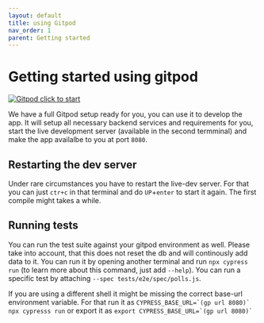 ```yaml
---
layout: default
title: using Gitpod
nav_order: 1
parent: Getting started
---
```


# Getting started using gitpod

[![Gitpod click to start](https://img.shields.io/badge/Gitpod:-click%20to%20get%20started-lightblue?logo=gitpod)](https://gitpod.io/#https://github.com/TeamFranka/affinity)

We have a full Gitpod setup ready for you, you can use it to develop the app. It will setup all necessary backend services and requirements for you, start the live development server (available in the second termminal) and make the app availalbe to you at port `8080`.

## Restarting the dev server

Under rare circumstances you have to restart the live-dev server. For that you can just `ctr+c` in that terminal and do `UP`+`enter` to start it again. The first compile might takes a while.

## Running tests

You can run the test suite against your gitpod environment as well. Please take into account, that this does not reset the db and will continously add data to it. You can run it by opening another terminal and run `npx cypress run` (to learn more about this command, just add `--help`). You can run a specific test by attaching `--spec tests/e2e/spec/polls.js`.

If you are using a different shell it might be missing the correct base-url environment variable. For that run it as ```CYPRESS_BASE_URL=`(gp url 8080)` npx cypresss run``` or export it as ```export CYPRESS_BASE_URL=`(gp url 8080)` ```